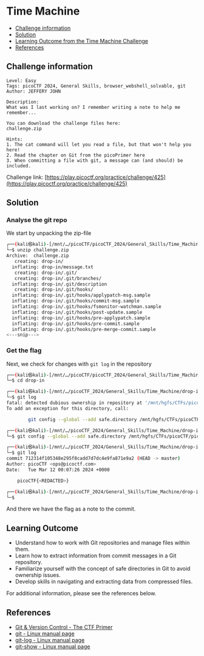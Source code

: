 # Time Machine

- [Challenge information](#challenge-information)
- [Solution](#solution)
- [Learning Outcome from the Time Machine Challenge](#learning-outcome)
- [References](#references)

## Challenge information
```
Level: Easy
Tags: picoCTF 2024, General Skills, browser_webshell_solvable, git
Author: JEFFERY JOHN

Description:
What was I last working on? I remember writing a note to help me remember...

You can download the challenge files here:
challenge.zip

Hints:
1. The cat command will let you read a file, but that won't help you here!
2. Read the chapter on Git from the picoPrimer here
3. When committing a file with git, a message can (and should) be included.
```
Challenge link: [https://play.picoctf.org/practice/challenge/425](https://play.picoctf.org/practice/challenge/425)

## Solution

### Analyse the git repo

We start by unpacking the zip-file
```bash
┌──(kali㉿kali)-[/mnt/…/picoCTF/picoCTF_2024/General_Skills/Time_Machine]
└─$ unzip challenge.zip
Archive:  challenge.zip
   creating: drop-in/
  inflating: drop-in/message.txt     
   creating: drop-in/.git/
   creating: drop-in/.git/branches/
  inflating: drop-in/.git/description  
   creating: drop-in/.git/hooks/
  inflating: drop-in/.git/hooks/applypatch-msg.sample  
  inflating: drop-in/.git/hooks/commit-msg.sample  
  inflating: drop-in/.git/hooks/fsmonitor-watchman.sample  
  inflating: drop-in/.git/hooks/post-update.sample  
  inflating: drop-in/.git/hooks/pre-applypatch.sample  
  inflating: drop-in/.git/hooks/pre-commit.sample  
  inflating: drop-in/.git/hooks/pre-merge-commit.sample  
<---snip--->
```

### Get the flag

Next, we check for changes with `git log` in the repository
```bash
┌──(kali㉿kali)-[/mnt/…/picoCTF/picoCTF_2024/General_Skills/Time_Machine]
└─$ cd drop-in   

┌──(kali㉿kali)-[/mnt/…/picoCTF_2024/General_Skills/Time_Machine/drop-in]
└─$ git log                                          
fatal: detected dubious ownership in repository at '/mnt/hgfs/CTFs/picoCTF/picoCTF_2024/General_Skills/Time_Machine/drop-in'
To add an exception for this directory, call:

        git config --global --add safe.directory /mnt/hgfs/CTFs/picoCTF/picoCTF_2024/General_Skills/Time_Machine/drop-in

┌──(kali㉿kali)-[/mnt/…/picoCTF_2024/General_Skills/Time_Machine/drop-in]
└─$ git config --global --add safe.directory /mnt/hgfs/CTFs/picoCTF/picoCTF_2024/General_Skills/Time_Machine/drop-in

┌──(kali㉿kali)-[/mnt/…/picoCTF_2024/General_Skills/Time_Machine/drop-in]
└─$ git log                                                                                                         
commit 712314f105348e295f8cadd7d7dc4e9fa871e9a2 (HEAD -> master)
Author: picoCTF <ops@picoctf.com>
Date:   Tue Mar 12 00:07:26 2024 +0000

    picoCTF{<REDACTED>}

┌──(kali㉿kali)-[/mnt/…/picoCTF_2024/General_Skills/Time_Machine/drop-in]
└─$ 
```
And there we have the flag as a note to the commit.

## Learning Outcome

- Understand how to work with Git repositories and manage files within them.
- Learn how to extract information from commit messages in a Git repository.
- Familiarize yourself with the concept of safe directories in Git to avoid ownership issues.
- Develop skills in navigating and extracting data from compressed files.

 
For additional information, please see the references below.

## References

- [Git & Version Control - The CTF Primer](https://primer.picoctf.org/#_git_version_control)
- [git - Linux manual page](https://man7.org/linux/man-pages/man1/git.1.html)
- [git-log - Linux manual page](https://man7.org/linux/man-pages/man1/git-log.1.html)
- [git-show - Linux manual page](https://man7.org/linux/man-pages/man1/git-show.1.html)